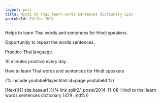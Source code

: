```yaml
---
layout: post
title: Hindi to Thai learn words sentences dictionary 1293 
youtubeId: EUiIuz_7HSY
---
```

 
 
Helps to learn Thai words and sentences for Hindi speakers.

Opportunitiy to repeat the words sentences. 

Practice Thai language. 
 
10 minutes practice every day. 
 
How to learn Thai words and sentences for Hindi speakers 
 
{% include youtubePlayer.html id=page.youtubeId %}
 
 
[Next]({{ site.baseurl }}{% link  split2/_posts/2014-11-08-Hindi to thai learn words sentences dictionary 1479 .md%})
 
